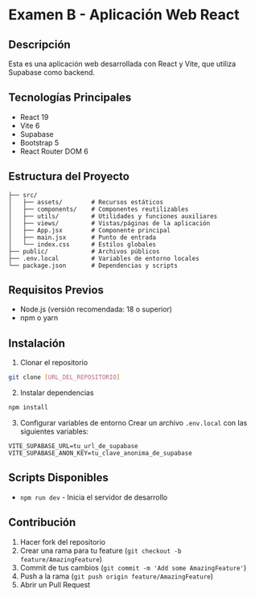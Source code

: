 # Examen B - Aplicación Web React

## Descripción

Esta es una aplicación web desarrollada con React y Vite, que utiliza Supabase como backend.

## Tecnologías Principales

- React 19
- Vite 6
- Supabase
- Bootstrap 5
- React Router DOM 6

## Estructura del Proyecto

```
├── src/
│   ├── assets/        # Recursos estáticos
│   ├── components/    # Componentes reutilizables
│   ├── utils/         # Utilidades y funciones auxiliares
│   ├── views/         # Vistas/páginas de la aplicación
│   ├── App.jsx        # Componente principal
│   ├── main.jsx       # Punto de entrada
│   └── index.css      # Estilos globales
├── public/            # Archivos públicos
├── .env.local         # Variables de entorno locales
└── package.json       # Dependencias y scripts
```

## Requisitos Previos

- Node.js (versión recomendada: 18 o superior)
- npm o yarn

## Instalación

1. Clonar el repositorio

```bash
git clone [URL_DEL_REPOSITORIO]
```

2. Instalar dependencias

```bash
npm install
```

3. Configurar variables de entorno
   Crear un archivo `.env.local` con las siguientes variables:

```env
VITE_SUPABASE_URL=tu_url_de_supabase
VITE_SUPABASE_ANON_KEY=tu_clave_anonima_de_supabase
```

## Scripts Disponibles

- `npm run dev` - Inicia el servidor de desarrollo

## Contribución

1. Hacer fork del repositorio
2. Crear una rama para tu feature (`git checkout -b feature/AmazingFeature`)
3. Commit de tus cambios (`git commit -m 'Add some AmazingFeature'`)
4. Push a la rama (`git push origin feature/AmazingFeature`)
5. Abrir un Pull Request
